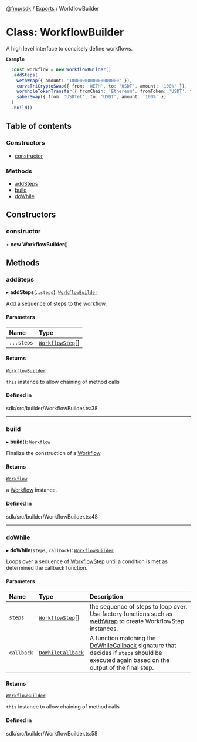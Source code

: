 [@fmp/sdk](../docs/README.md) / [Exports](../modules.md) / WorkflowBuilder

# Class: WorkflowBuilder

A high level interface to concisely define workflows.

**`Example`**

```TypeScript
  const workflow = new WorkflowBuilder()
  .addSteps(
    wethWrap({ amount: '1000000000000000000' }),
    curveTriCryptoSwap({ from: 'WETH', to: 'USDT', amount: '100%' }),
    wormholeTokenTransfer({ fromChain: 'Ethereum', fromToken: 'USDT', toChain: 'Solana', amount: '100%' }),
    saberSwap({ from: 'USDTet', to: 'USDT', amount: '100%' })
  )
  .build()
```

## Table of contents

### Constructors

- [constructor](WorkflowBuilder.md#constructor)

### Methods

- [addSteps](WorkflowBuilder.md#addsteps)
- [build](WorkflowBuilder.md#build)
- [doWhile](WorkflowBuilder.md#dowhile)

## Constructors

### constructor

• **new WorkflowBuilder**()

## Methods

### addSteps

▸ **addSteps**(...`steps`): [`WorkflowBuilder`](WorkflowBuilder.md)

Add a sequence of steps to the workflow.

#### Parameters

| Name | Type |
| :------ | :------ |
| `...steps` | [`WorkflowStep`](../interfaces/WorkflowStep.md)[] |

#### Returns

[`WorkflowBuilder`](WorkflowBuilder.md)

`this` instance to allow chaining of method calls

#### Defined in

sdk/src/builder/WorkflowBuilder.ts:38

___

### build

▸ **build**(): [`Workflow`](../interfaces/Workflow.md)

Finalize the construction of a [Workflow](../interfaces/Workflow.md).

#### Returns

[`Workflow`](../interfaces/Workflow.md)

a [Workflow](../interfaces/Workflow.md) instance.

#### Defined in

sdk/src/builder/WorkflowBuilder.ts:48

___

### doWhile

▸ **doWhile**(`steps`, `callback`): [`WorkflowBuilder`](WorkflowBuilder.md)

Loops over  a sequence of [WorkflowStep](../interfaces/WorkflowStep.md) until a condition is met as determined the callback function.

#### Parameters

| Name | Type | Description |
| :------ | :------ | :------ |
| `steps` | [`WorkflowStep`](../interfaces/WorkflowStep.md)[] | the sequence of steps to loop over.  Use factory functions such as [wethWrap](../modules.md#wethwrap) to create WorkflowStep instances. |
| `callback` | [`DoWhileCallback`](../modules.md#dowhilecallback) | A function matching the [DoWhileCallback](../modules.md#dowhilecallback) signature that decides if `steps` should be executed again based on the output of the final step. |

#### Returns

[`WorkflowBuilder`](WorkflowBuilder.md)

`this` instance to allow chaining of method calls

#### Defined in

sdk/src/builder/WorkflowBuilder.ts:58
